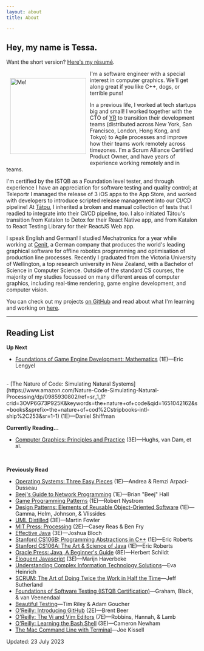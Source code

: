 ```yaml
---
layout: about
title: About

---
```

## Hey, my name is Tessa.

Want the short version? [Here's my résumé](/resume.pdf).

<img alt="Me!" src="/images/profile-photo.png" width="200" style="float:left;vertical-align:middle;margin:20px 10px"/>
I'm a software engineer with a special interest in computer graphics. We'll get
along great if you like C++, dogs, or terrible puns!

In a previous life, I worked at tech startups big and small! I worked together
with the CTO of [YR](https://thisisyr.com) to transition their development
teams (distributed across New York, San Francisco, London, Hong Kong, and
Tokyo) to Agile processes and improve how their teams work remotely across
timezones. I'm a Scrum Alliance Certified Product Owner, and have years of
experience working remotely and in teams.

I'm certified by the ISTQB as a Foundation level tester, and through
experience I have an appreciation for software testing and quality control;
at Teleportr I managed the release of 3 iOS apps to the App Store, and
worked with developers to introduce scripted release management into our CI/CD
pipeline! At [Tātou](https://tatou.app), I inherited a broken and manual
collection of tests that I readied to integrate into their CI/CD pipeline, too.
I also initiated Tātou's transition from Katalon to Detox for their React Native
app, and from Katalon to React Testing Library for their ReactJS Web app.

I speak English and German! I studied Mechatronics for a year while working at
[Cenit](https://cenit.com), a German company that produces the world's leading
graphical software for offline robotics programming and optimisation of
production line processes. Recently I graduated from the Victoria University of
Wellington, a top research university in New Zealand, with a Bachelor of Science
in Computer Science. Outside of the standard CS courses, the majority of my
studies focussed on many different areas of computer graphics, including real-time
rendering, game engine development, and computer vision.

You can check out my projects [on GitHub](https://github.com/tessapower) and
read about what I'm learning and working on [here](/blog/).

---

## Reading List

**Up Next**
- [Foundations of Game Engine Development: Mathematics](https://www.amazon.com/Foundations-Game-Engine-Development-Mathematics-dp-B09M5B6NML/dp/B09M5B6NML/ref=mt_other?_encoding=UTF8&me=&qid=1651041997) (1E)—Eric Lengyel
<br>
- [The Nature of Code: Simulating Natural Systems](https://www.amazon.com/Nature-Code-Simulating-Natural-Processing/dp/0985930802/ref=sr_1_1?crid=3OVP6G73P925K&keywords=the+nature+of+code&qid=1651042162&s=books&sprefix=the+nature+of+cod%2Cstripbooks-intl-ship%2C253&sr=1-1) (1E)—Daniel Shiffman

**Currently Reading...**
- [Computer Graphics: Principles and Practice](https://www.amazon.com/Computer-Graphics-Principles-Practice-3rd/dp/0321399528/ref=sr_1_2?keywords=Computer+Graphics&qid=1690144655&sr=8-2&ufe=app_do%3Aamzn1.fos.006c50ae-5d4c-4777-9bc0-4513d670b6bc) (3E)—Hughs, van Dam, et al.
<br>

**Previously Read**
- [Operating Systems: Three Easy Pieces](https://www.amazon.com/Operating-Systems-Three-Easy-Pieces/dp/198508659X) (1E)—Andrea & Remzi Arpaci-Dusseau
- [Beej's Guide to Network Programming](https://beej.us/guide/bgnet/) (1E)—Brian "Beej" Hall
- [Game Programming Patterns](https://www.amazon.com/Game-Programming-Patterns-Robert-Nystrom/dp/0990582906/ref=sr_1_1?crid=OK2MUY2G5LY8&keywords=Game+Design+Patterns&qid=1651042024&s=books&sprefix=game+design+patter%2Cstripbooks-intl-ship%2C248&sr=1-1) (1E)—Robert Nystrom
- [Design Patterns: Elements of Reusable Object-Oriented Software](https://www.amazon.com/Design-Patterns-Object-Oriented-Addison-Wesley-Professional-ebook/dp/B000SEIBB8) (1E)—Gamma, Helm, Johnson, & Vlissides
- [UML Distilled](https://www.amazon.com/UML-Distilled-Standard-Modeling-Language/dp/0321193687/ref=sr_1_1?crid=14Q8PM408XFWU&keywords=UML+distilled&qid=1651042227&s=books&sprefix=uml+distille%2Cstripbooks-intl-ship%2C246&sr=1-1) (3E)—Martin Fowler
- [MIT Press: Processing](https://www.amazon.com/Processing-Programming-Handbook-Designers-Artists/dp/026202828X) (2E)—Casey Reas & Ben Fry
- [Effective Java](https://www.amazon.com/Effective-Java-Joshua-Bloch/dp/0134685997/ref=sr_1_1?crid=3HYJJ4SYO1WFF&keywords=effective+java&qid=1690144869&sprefix=effective+jav%2Caps%2C188&sr=8-1) (3E)—Joshua Bloch
- [Stanford CS106B: Programming Abstractions in C++](https://www.amazon.com/Effective-Java-Joshua-Bloch/dp/0134685997/ref=sr_1_1?crid=15QQS3DZX0NL8&keywords=effective+java&qid=1651042246&s=books&sprefix=effective+ja%2Cstripbooks-intl-ship%2C254&sr=1-1) (1E)—Eric Roberts
- [Stanford CS106A: The Art & Science of Java](https://www.amazon.com/Art-Science-Java-Pearson-International-dp-1292026030/dp/1292026030/ref=mt_other?_encoding=UTF8&me=&qid=1651042260) (1E)—Eric Roberts
- [Oracle Press: Java, A Beginner's Guide](https://www.amazon.com/Java-Beginners-Eighth-Herbert-Schildt-ebook/dp/B07J2ZZ29H/ref=sr_1_2?crid=CDSA6SP4H1SC&keywords=java+a+beginners+guide&qid=1651042287&s=books&sprefix=java+a+beginners+gui%2Cstripbooks-intl-ship%2C248&sr=1-2) (8E)—Herbert Schildt
- [Eloquent Javascript](https://amzn.to/2LMjeuY) (3E)—Marijn Haverbeke
- [Understanding Complex Information Technology Solutions](https://amzn.to/35TBb1s)—Eva Heinrich
- [SCRUM: The Art of Doing Twice the Work in Half the Time](https://amzn.to/3oZDSGn)—Jeff Sutherland
- [Foundations of Software Testing (ISTQB Certification)](https://amzn.to/3iw9MrI)—Graham, Black, & van Veenendaal
- [Beautiful Testing](https://amzn.to/3oZgNDP)—Tim Riley & Adam Goucher
- [O'Reilly: Introducing GitHub](https://amzn.to/2M6sYA9) (2E)—Brent Beer
- [O'Reilly: The Vi and Vim Editors](https://amzn.to/3nUVqC1/) (7E)—Robbins, Hannah, & Lamb
- [O'Reilly: Learning the Bash Shell](https://amzn.to/3o0S1BG) (3E)—Cameron Newham
- [The Mac Command Line with Terminal](https://amzn.to/3iuY40w)—Joe Kissell


Updated: 23 July 2023
